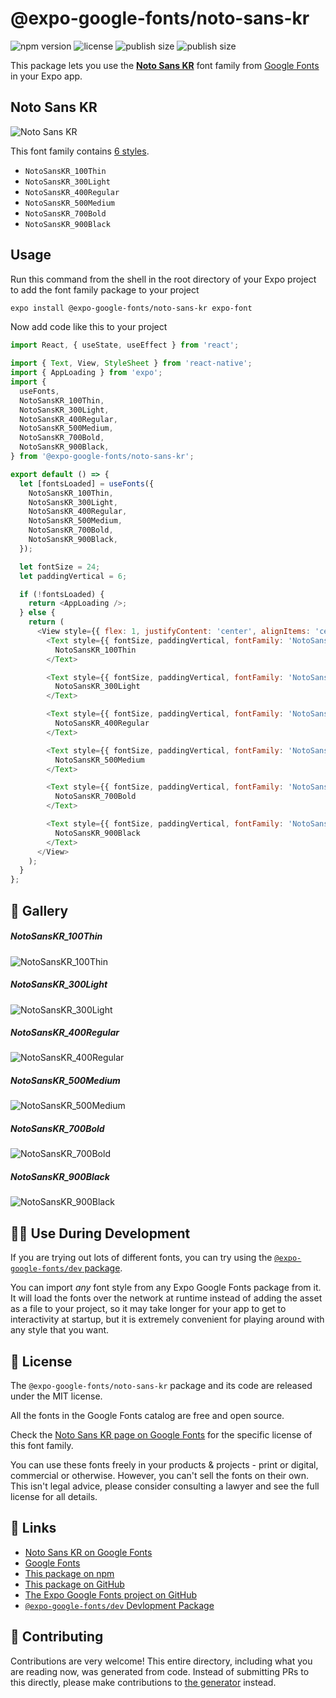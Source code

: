 # @expo-google-fonts/noto-sans-kr

![npm version](https://flat.badgen.net/npm/v/@expo-google-fonts/noto-sans-kr)
![license](https://flat.badgen.net/github/license/expo/google-fonts)
![publish size](https://flat.badgen.net/packagephobia/install/@expo-google-fonts/noto-sans-kr)
![publish size](https://flat.badgen.net/packagephobia/publish/@expo-google-fonts/noto-sans-kr)

This package lets you use the [**Noto Sans KR**](https://fonts.google.com/specimen/Noto+Sans+KR) font family from [Google Fonts](https://fonts.google.com/) in your Expo app.

## Noto Sans KR

![Noto Sans KR](./font-family.png)

This font family contains [6 styles](#-gallery).

- `NotoSansKR_100Thin`
- `NotoSansKR_300Light`
- `NotoSansKR_400Regular`
- `NotoSansKR_500Medium`
- `NotoSansKR_700Bold`
- `NotoSansKR_900Black`

## Usage

Run this command from the shell in the root directory of your Expo project to add the font family package to your project
```sh
expo install @expo-google-fonts/noto-sans-kr expo-font
```

Now add code like this to your project
```js
import React, { useState, useEffect } from 'react';

import { Text, View, StyleSheet } from 'react-native';
import { AppLoading } from 'expo';
import {
  useFonts,
  NotoSansKR_100Thin,
  NotoSansKR_300Light,
  NotoSansKR_400Regular,
  NotoSansKR_500Medium,
  NotoSansKR_700Bold,
  NotoSansKR_900Black,
} from '@expo-google-fonts/noto-sans-kr';

export default () => {
  let [fontsLoaded] = useFonts({
    NotoSansKR_100Thin,
    NotoSansKR_300Light,
    NotoSansKR_400Regular,
    NotoSansKR_500Medium,
    NotoSansKR_700Bold,
    NotoSansKR_900Black,
  });

  let fontSize = 24;
  let paddingVertical = 6;

  if (!fontsLoaded) {
    return <AppLoading />;
  } else {
    return (
      <View style={{ flex: 1, justifyContent: 'center', alignItems: 'center' }}>
        <Text style={{ fontSize, paddingVertical, fontFamily: 'NotoSansKR_100Thin' }}>
          NotoSansKR_100Thin
        </Text>

        <Text style={{ fontSize, paddingVertical, fontFamily: 'NotoSansKR_300Light' }}>
          NotoSansKR_300Light
        </Text>

        <Text style={{ fontSize, paddingVertical, fontFamily: 'NotoSansKR_400Regular' }}>
          NotoSansKR_400Regular
        </Text>

        <Text style={{ fontSize, paddingVertical, fontFamily: 'NotoSansKR_500Medium' }}>
          NotoSansKR_500Medium
        </Text>

        <Text style={{ fontSize, paddingVertical, fontFamily: 'NotoSansKR_700Bold' }}>
          NotoSansKR_700Bold
        </Text>

        <Text style={{ fontSize, paddingVertical, fontFamily: 'NotoSansKR_900Black' }}>
          NotoSansKR_900Black
        </Text>
      </View>
    );
  }
};

```

## 🔡 Gallery

##### NotoSansKR_100Thin
![NotoSansKR_100Thin](./NotoSansKR_100Thin.ttf.png)

##### NotoSansKR_300Light
![NotoSansKR_300Light](./NotoSansKR_300Light.ttf.png)

##### NotoSansKR_400Regular
![NotoSansKR_400Regular](./NotoSansKR_400Regular.ttf.png)

##### NotoSansKR_500Medium
![NotoSansKR_500Medium](./NotoSansKR_500Medium.ttf.png)

##### NotoSansKR_700Bold
![NotoSansKR_700Bold](./NotoSansKR_700Bold.ttf.png)

##### NotoSansKR_900Black
![NotoSansKR_900Black](./NotoSansKR_900Black.ttf.png)


## 👩‍💻 Use During Development

If you are trying out lots of different fonts, you can try using the [`@expo-google-fonts/dev` package](https://github.com/expo/google-fonts/tree/master/font-packages/dev#readme).

You can import *any* font style from any Expo Google Fonts package from it. It will load the fonts
over the network at runtime instead of adding the asset as a file to your project, so it may take longer
for your app to get to interactivity at startup, but it is extremely convenient
for playing around with any style that you want.

## 📖 License

The `@expo-google-fonts/noto-sans-kr` package and its code are released under the MIT license.

All the fonts in the Google Fonts catalog are free and open source.

Check the [Noto Sans KR page on Google Fonts](https://fonts.google.com/specimen/Noto+Sans+KR) for the specific license of this font family.

You can use these fonts freely in your products & projects - print or digital, commercial or otherwise. However, you can't sell the fonts on their own. This isn't legal advice, please consider consulting a lawyer and see the full license for all details.

## 🔗 Links

- [Noto Sans KR on Google Fonts](https://fonts.google.com/specimen/Noto+Sans+KR)
- [Google Fonts](https://fonts.google.com/)
- [This package on npm](https://www.npmjs.com/package/@expo-google-fonts/noto-sans-kr)
- [This package on GitHub](https://github.com/expo/google-fonts/tree/master/font-packages/noto-sans-kr)
- [The Expo Google Fonts project on GitHub](https://github.com/expo/google-fonts)
- [`@expo-google-fonts/dev` Devlopment Package](https://github.com/expo/google-fonts/tree/master/font-packages/dev)

## 🤝 Contributing

Contributions are very welcome! This entire directory, including what you are reading now, was generated from code. Instead of submitting PRs to this directly, please make contributions to [the generator](https://github.com/expo/google-fonts/tree/master/packages/generator) instead.
